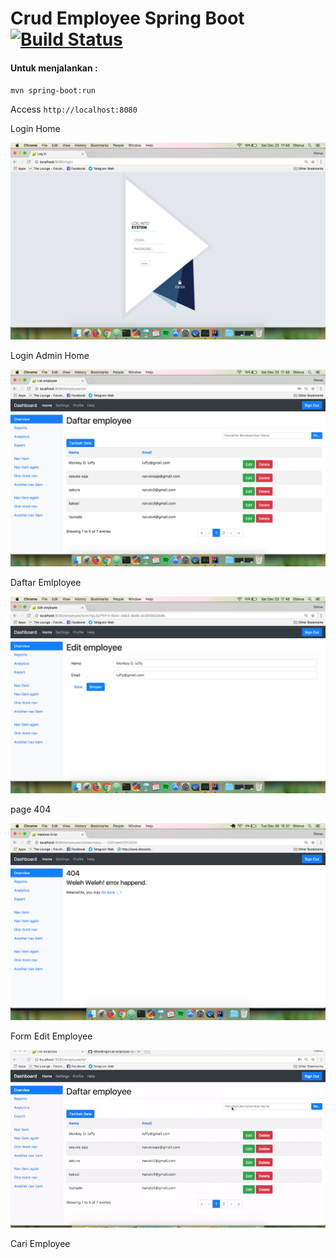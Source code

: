 # Crud Employee Spring Boot [![Build Status](https://travis-ci.org/dihardmg/crud-employee.svg?branch=master)](https://travis-ci.org/dihardmg/crud-employee)

#### Untuk menjalankan :
`mvn spring-boot:run`

Access `http://localhost:8080`

Login Home

![Login Home](img/login.png "Login Home Page")

Login Admin Home

![Dasbord](img/daftarEmployee.png "Daftar Emlployee")

Daftar Emlployee

![Dasbord](img/form.png "Form Emlployee")

page 404

![Dasbord](img/404.png "Form EditEmlployee")

Form Edit Employee

![Dasbord](img/cari.gif "cari")

Cari Employee
